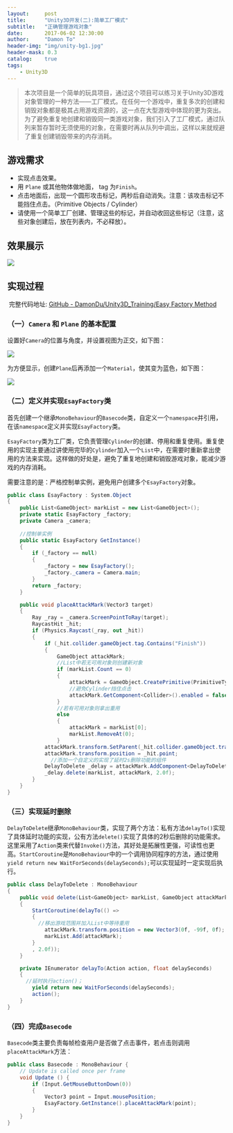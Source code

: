 ```yaml
---
layout:     post
title:      "Unity3D开发(二):简单工厂模式"
subtitle:   "正确管理游戏对象"
date:       2017-06-02 12:30:00
author:     "Damon To"
header-img: "img/unity-bg1.jpg"
header-mask: 0.3
catalog:    true
tags:
    - Unity3D
---
```


> 本次项目是一个简单的玩具项目，通过这个项目可以练习关于Unity3D游戏对象管理的一种方法——工厂模式。在任何一个游戏中，重复多次的创建和销毁对象都是极其占用游戏资源的，这一点在大型游戏中体现的更为突出。为了避免重复地创建和销毁同一类游戏对象，我们引入了工厂模式，通过队列来暂存暂时无须使用的对象，在需要时再从队列中调出，这样以来就规避了重复创建销毁带来的内存消耗。

## 游戏需求

- 实现点击效果。
- 用 `Plane` 或其他物体做地面， tag 为`Finish`。
- 点击地面后，出现一个圆形攻击标记，两秒后自动消失。注意：该攻击标记不能挡住点击。（Primitive Objects / Cylinder）
- 请使用一个简单工厂创建、管理这些的标记，并自动收回这些标记（注意，这些对象创建后，放在列表内，不必释放）。

## 效果展示

![](http://ompnv884d.bkt.clouddn.com/Easy%20Factory%20Method.gif)



## 实现过程

​	完整代码地址: [GitHub - DamonDu/Unity3D_Training/Easy Factory Method](https://github.com/DamonDu/Unity3D_Training/tree/master/Easy%20Factory%20Method)

### （一）`Camera` 和 `Plane` 的基本配置

​	设置好`Camera`的位置与角度，并设置视图为正交，如下图：

![](http://ompnv884d.bkt.clouddn.com/EasyFactory1.JPG-default)

​	为方便显示，创建`Plane`后再添加一个`Material`，使其变为蓝色，如下图：

![](http://ompnv884d.bkt.clouddn.com/EasyFactory2.JPG-default)

### （二）定义并实现`EsayFactory`类

​	首先创建一个继承`MonoBehaviour`的`Basecode`类，自定义一个`namespace`并引用，在该`namespace`定义并实现`EsayFactory`类。

​	`EsayFactory`类为工厂类，它负责管理`Cylinder`的创建、停用和重复使用。重复使用的实现主要通过讲使用完毕的`Cylinder`加入一个`List`中，在需要时重新拿出使用的方法来实现。这样做的好处是，避免了重复地创建和销毁游戏对象，能减少游戏的内存消耗。

​	需要注意的是：严格控制单实例，避免用户创建多个`EsayFactory`对象。

```c#
public class EsayFactory : System.Object
{
	public List<GameObject> markList = new List<GameObject>();
	private static EsayFactory _factory;
	private Camera _camera;
	
  	//控制单实例
	public static EsayFactory GetInstance()
	{
		if (_factory == null)
		{
			_factory = new EsayFactory();
			_factory._camera = Camera.main;
		}
		return _factory;
	}

	public void placeAttackMark(Vector3 target)
	{
		Ray _ray = _camera.ScreenPointToRay(target);
		RaycastHit _hit;
		if (Physics.Raycast(_ray, out _hit))
		{
			if (_hit.collider.gameObject.tag.Contains("Finish"))
			{
				GameObject attackMark;
              	//List中若无可用对象则创建新对象
				if (markList.Count == 0)
				{
					attackMark = GameObject.CreatePrimitive(PrimitiveType.Cylinder);
                  	//避免Cylinder挡住点击
					attackMark.GetComponent<Collider>().enabled = false;
				}
              	//若有可用对象则拿出重用
				else
				{
					attackMark = markList[0];
					markList.RemoveAt(0);
				}
			attackMark.transform.SetParent(_hit.collider.gameObject.transform);
			attackMark.transform.position = _hit.point;
              //添加一个自定义的实现了延时2s删除功能的组件
			DelayToDelete _delay = attackMark.AddComponent<DelayToDelete>();
			_delay.delete(markList, attackMark, 2.0f);
		}
	}
}
```

### （三）实现延时删除

​	`DelayToDelete`继承`MonoBehaviour`类，实现了两个方法：私有方法`delayTo()`实现了具体延时功能的实现，公有方法`delete()`实现了具体的2秒后删除的功能需求。这里采用了`Action`类来代替`Invoke()`方法，其好处是拓展性更强，可读性也更高。`StartCoroutine`是`MonoBehaviour`中的一个调用协同程序的方法，通过使用 `yield return new WaitForSeconds(delaySeconds);`可以实现延时一定实现后执行。

```c#
public class DelayToDelete : MonoBehaviour
{
    public void delete(List<GameObject> markList, GameObject attackMark, float 	delaySeconds)
    {
        StartCoroutine(delayTo(() =>
        {
          //移出游戏范围并加入List中等待重用
            attackMark.transform.position = new Vector3(0f, -99f, 0f);
            markList.Add(attackMark);
        }
        , 2.0f));
    }

    private IEnumerator delayTo(Action action, float delaySeconds)
    {
      //延时执行action()；
        yield return new WaitForSeconds(delaySeconds);
        action();
    }
}
```

### （四）完成`Basecode`

​	`Basecode`类主要负责每帧检查用户是否做了点击事件，若点击则调用`placeAttackMark`方法：

```c#
public class Basecode : MonoBehaviour {
	// Update is called once per frame
	void Update () {
		if (Input.GetMouseButtonDown(0))
        {
            Vector3 point = Input.mousePosition;
            EsayFactory.GetInstance().placeAttackMark(point);
        }
	}
}
```



